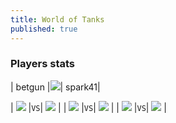 ```yaml
---
title: World of Tanks
published: true
---
```


<p align="center">

### Players stats

| betgun |![](https://i.imgur.com/djfXxrG.png)| spark41|

| ![](http://cdn-frm-eu.wargaming.net/wot/eu//profile/30/58/86/photo-532865830-5df1a225.jpg) |`VS`| ![](http://cdn-frm-eu.wargaming.net/wot/eu//profile/43/77/35/photo-545357743-5c5ccfc4.jpg) |
| ![](https://static.wows-numbers.com/wot/532865830.png) |`VS`| ![](https://static.wows-numbers.com/wot/545357743.png) |
| ![](http://wotlabs.net/sig_dark/eu/betgun/signature.png) |`VS`| ![](http://wotlabs.net/sig_dark/eu/spark41/signature.png) |

</p>
